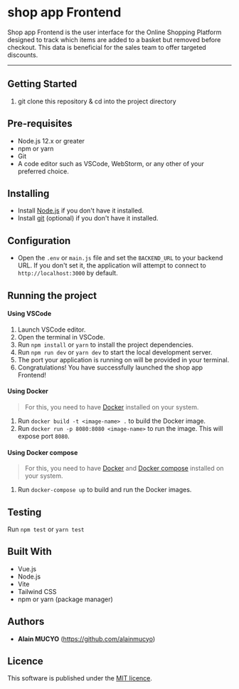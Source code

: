 # shop app Frontend

Shop app Frontend is the user interface for the Online Shopping Platform designed to track which items are added to a basket but removed before checkout. This data is beneficial for the sales team to offer targeted discounts.

---

## Getting Started

1. git clone this repository & cd into the project directory

## Pre-requisites

* Node.js 12.x or greater
* npm or yarn
* Git
* A code editor such as VSCode, WebStorm, or any other of your preferred choice.

## Installing

* Install [Node.js](https://nodejs.org/en/download/) if you don't have it installed.
* Install [git](https://www.digitalocean.com/community/tutorials/how-to-contribute-to-open-source-getting-started-with-git) (optional) if you don't have it installed.

## Configuration

* Open the `.env` or `main.js` file and set the `BACKEND_URL` to your backend URL. If you don't set it, the application will attempt to connect to `http://localhost:3000` by default.

## Running the project

#### Using VSCode

1. Launch VSCode editor.
2. Open the terminal in VSCode.
3. Run `npm install` or `yarn` to install the project dependencies.
4. Run `npm run dev` or `yarn dev` to start the local development server.
5. The port your application is running on will be provided in your terminal.
6. Congratulations! You have successfully launched the shop app Frontend!

#### Using Docker

> For this, you need to have [Docker](https://www.docker.com/) installed on your system.

1. Run `docker build -t <image-name> .` to build the Docker image.
2. Run `docker run -p 8080:8080 <image-name>` to run the image. This will expose port `8080`.

#### Using Docker compose

> For this, you need to have [Docker](https://www.docker.com/) and [Docker compose](https://docs.docker.com/compose/) installed on your system.

1. Run `docker-compose up` to build and run the Docker images.

## Testing

Run `npm test` or `yarn test`

## Built With

* Vue.js
* Node.js
* Vite
* Tailwind CSS
* npm or yarn (package manager)

## Authors

* **Alain MUCYO** (https://github.com/alainmucyo)

## Licence

This software is published under the [MIT licence](http://opensource.org/licenses/MIT).
